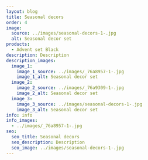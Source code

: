 ```yaml
---
layout: blog
title: Seasonal decors
order: 4
image:
  source: ../images/seasonal-decors-1-.jpg
  alt: Seasonal decor set
products:
  - Advent set Black
description: Description
description_images:
  image_1:
    image_1_source: ../images/_76a8957-1-.jpg
    image_1_alt: Seasonal decor set
  image_2:
    image_2_source: ../images/_76a9309-1-.jpg
    image_2_alt: Seasonal decor set
  image_3:
    image_3_source: ../images/seasonal-decors-1-.jpg
    image_3_alt: Seasonal decor set
info: info
info_images:
  - ../images/_76a8957-1-.jpg
seo:
  seo_title: Seasonal decors
  seo_description: Description
  seo_image: ../images/seasonal-decors-1-.jpg
---
```

